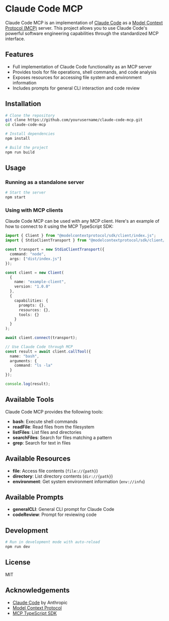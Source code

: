 # Claude Code MCP

Claude Code MCP is an implementation of [Claude Code](https://gist.github.com/transitive-bullshit/487c9cb52c75a9701d312334ed53b20c) as a [Model Context Protocol (MCP)](https://modelcontextprotocol.io) server. This project allows you to use Claude Code's powerful software engineering capabilities through the standardized MCP interface.

## Features

- Full implementation of Claude Code functionality as an MCP server
- Provides tools for file operations, shell commands, and code analysis
- Exposes resources for accessing file system and environment information
- Includes prompts for general CLI interaction and code review

## Installation

```bash
# Clone the repository
git clone https://github.com/yourusername/claude-code-mcp.git
cd claude-code-mcp

# Install dependencies
npm install

# Build the project
npm run build
```

## Usage

### Running as a standalone server

```bash
# Start the server
npm start
```

### Using with MCP clients

Claude Code MCP can be used with any MCP client. Here's an example of how to connect to it using the MCP TypeScript SDK:

```typescript
import { Client } from "@modelcontextprotocol/sdk/client/index.js";
import { StdioClientTransport } from "@modelcontextprotocol/sdk/client/stdio.js";

const transport = new StdioClientTransport({
  command: "node",
  args: ["dist/index.js"]
});

const client = new Client(
  {
    name: "example-client",
    version: "1.0.0"
  },
  {
    capabilities: {
      prompts: {},
      resources: {},
      tools: {}
    }
  }
);

await client.connect(transport);

// Use Claude Code through MCP
const result = await client.callTool({
  name: "bash",
  arguments: {
    command: "ls -la"
  }
});

console.log(result);
```

## Available Tools

Claude Code MCP provides the following tools:

- **bash**: Execute shell commands
- **readFile**: Read files from the filesystem
- **listFiles**: List files and directories
- **searchFiles**: Search for files matching a pattern
- **grep**: Search for text in files

## Available Resources

- **file**: Access file contents (`file://{path}`)
- **directory**: List directory contents (`dir://{path}`)
- **environment**: Get system environment information (`env://info`)

## Available Prompts

- **generalCLI**: General CLI prompt for Claude Code
- **codeReview**: Prompt for reviewing code

## Development

```bash
# Run in development mode with auto-reload
npm run dev
```

## License

MIT

## Acknowledgements

- [Claude Code](https://gist.github.com/transitive-bullshit/487c9cb52c75a9701d312334ed53b20c) by Anthropic
- [Model Context Protocol](https://modelcontextprotocol.io)
- [MCP TypeScript SDK](https://github.com/modelcontextprotocol/typescript-sdk)

